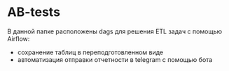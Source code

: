 # AB-tests

В данной папке расположены dags для решения ETL задач с помощью Airflow:
- сохранение таблиц в переподготовленном виде
- автоматизация отправки отчетности в telegram с помощью бота
